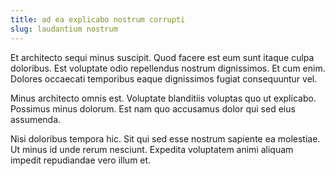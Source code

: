 ```yaml
---
title: ad ea explicabo nostrum corrupti
slug: laudantium nostrum
---
```


Et architecto sequi minus suscipit. Quod facere est eum sunt itaque culpa doloribus. Est voluptate odio repellendus nostrum dignissimos. Et cum enim. Dolores occaecati temporibus eaque dignissimos fugiat consequuntur vel.

Minus architecto omnis est. Voluptate blanditiis voluptas quo ut explicabo. Possimus minus dolorum. Est nam quo accusamus dolor qui sed eius assumenda.

Nisi doloribus tempora hic. Sit qui sed esse nostrum sapiente ea molestiae. Ut minus id unde rerum nesciunt. Expedita voluptatem animi aliquam impedit repudiandae vero illum et.
